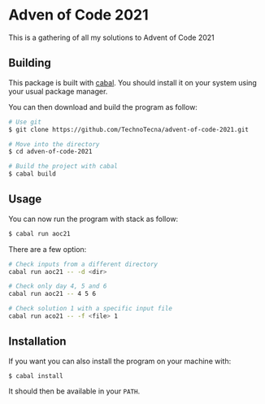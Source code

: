 # Adven of Code 2021

This is a gathering of all my solutions to Advent of Code 2021

## Building

This package is built with [cabal](https://www.haskell.org/cabal/). You should install it on your system using your usual package manager.

You can then download and build the program as follow:

```bash 
# Use git
$ git clone https://github.com/TechnoTecna/advent-of-code-2021.git

# Move into the directory
$ cd adven-of-code-2021

# Build the project with cabal
$ cabal build
```

## Usage

You can now run the program with stack as follow:

```bash
$ cabal run aoc21 
```

There are a few option:

``` bash
# Check inputs from a different directory
cabal run aoc21 -- -d <dir>

# Check only day 4, 5 and 6
cabal run aoc21 -- 4 5 6

# Check solution 1 with a specific input file
cabal run aco21 -- -f <file> 1
```

## Installation

If you want you can also install the program on your machine with:

```
$ cabal install
```

It should then be available in your `PATH`.
